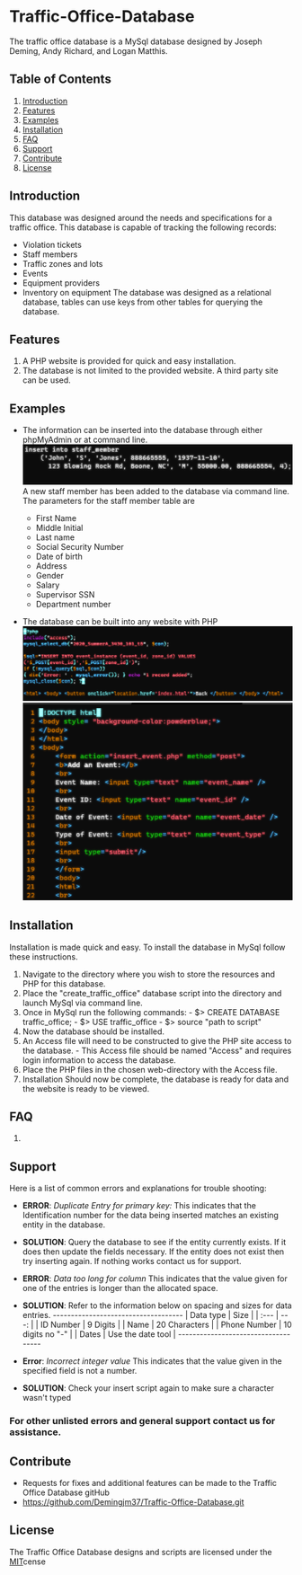 # Traffic-Office-Database
The traffic office database is a MySql database designed by Joseph Deming, Andy Richard, and Logan Matthis.

## **Table of Contents**
1. [Introduction](#Introduction)
2. [Features](#Features)
3. [Examples](#Examples)
4. [Installation](#Installation)
5. [FAQ](#FAQ)
6. [Support](#Support)
7. [Contribute](#Contribute)
8. [License](#License)

## Introduction
This database was designed around the needs and specifications for a traffic office. This database is capable of tracking
the following records:
- Violation tickets
- Staff members
- Traffic zones and lots
- Events
- Equipment providers
- Inventory on equipment
The database was designed as a relational database, tables can use keys from other tables for querying the database.

## Features
1. A PHP website is provided for quick and easy installation.
2. The database is not limited to the provided website. A third party site can be used.

## Examples
- The information can be inserted into the database through either phpMyAdmin or at command line.
  ![Insert Example](images/insert.png)
  A new staff member has been added to the database via command line.
  The parameters for the staff member table are
  - First Name 
  - Middle Initial
  - Last name
  - Social Security Number
  - Date of birth
  - Address
  - Gender
  - Salary
  - Supervisor SSN
  - Department number

- The database can be built into any website with PHP
  ![Website Example](images/website.png)
  ![Website Example2](images/website2.png)

## Installation
   Installation is made quick and easy. To install the database in MySql follow these instructions.
   1. Navigate to the directory where you wish to store the resources and PHP for this database.
   2. Place the "create_traffic_office" database script into the directory and launch MySql via command line.
   3. Once in MySql run the following commands: 
    - $> CREATE DATABASE traffic_office;
    - $> USE traffic_office
    - $> source "path to script"
  4. Now the database should be installed.
  5. An Access file will need to be constructed to give the PHP site access to the database.
    - This Access file should be named "Access" and requires login information to access the database.
  6. Place the PHP files in the chosen web-directory with the Access file. 
  7. Installation Should now be complete, the database is ready for data and the website is ready to be viewed.

## FAQ
  1. 
  
## Support
  Here is a list of common errors and explanations for trouble shooting:
  - **ERROR**: *Duplicate Entry for primary key:*
           This indicates that the Identification number for the data being inserted matches an existing entity in the database.
           
  - **SOLUTION**: Query the database to see if the entity currently exists. If it does then update the fields necessary.
           If the entity does not exist then try inserting again. If nothing works contact us for support.
           
  - **ERROR**: *Data too long for column* 
           This indicates that the value given for one of the entries is longer than the allocated space.
           
  - **SOLUTION**: Refer to the information below on spacing and sizes for data entries.
           ------------------------------------
           | Data type    |     Size          |
           | :---         |              ---: | 
           | ID Number    | 9 Digits          |
           | Name         | 20 Characters     |
           | Phone Number | 10 digits no "-"  |
           | Dates        | Use the date tool |
           ------------------------------------
  - **Error**: *Incorrect integer value*
           This indicates that the value given in the specified field is not a number.
           
  - **SOLUTION**: Check your insert script again to make sure a character wasn't typed
           
  ### For other unlisted errors and general support contact us for assistance.
  
## Contribute
  - Requests for fixes and additional features can be made to the Traffic Office Database gitHub
  - https://github.com/Demingjm37/Traffic-Office-Database.git
## License
  The Traffic Office Database designs and scripts are licensed under the [MIT](https://github.com/Demingjm37/Traffic-Office-Database/blob/main/LICENSE)cense
  
   
